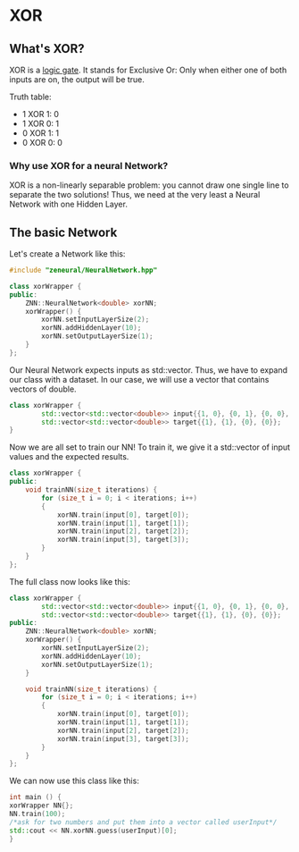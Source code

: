 # XOR
## What's XOR?

XOR is a [logic gate](https://en.wikipedia.org/wiki/Logic_gate). 
It stands for Exclusive Or: Only when either one of both inputs are on, the output will be true. 

Truth table:
* 1 XOR 1: 0
* 1 XOR 0: 1
* 0 XOR 1: 1
* 0 XOR 0: 0


### Why use XOR for a neural Network?
XOR is a non-linearly separable problem: you cannot draw one single line to separate the two solutions!
Thus, we need at the very least a Neural Network with one Hidden Layer.

## The basic Network

Let's create a Network like this:
```C++
#include "zeneural/NeuralNetwork.hpp"

class xorWrapper {
public:
    ZNN::NeuralNetwork<double> xorNN;
    xorWrapper() {
        xorNN.setInputLayerSize(2);
        xorNN.addHiddenLayer(10);
        xorNN.setOutputLayerSize(1);
    }
};
```

Our Neural Network expects inputs as std::vector<floatType>. Thus, we have to expand our class with a dataset. In our case, we will use a vector that contains vectors of double.

```C++
class xorWrapper {
        std::vector<std::vector<double>> input{{1, 0}, {0, 1}, {0, 0}, {1, 1}};
        std::vector<std::vector<double>> target{{1}, {1}, {0}, {0}};
}
```

Now we are all set to train our NN! To train it, we give it a std::vector<floatType> of input values and the expected results.

```C++
class xorWrapper {
public:
    void trainNN(size_t iterations) {
        for (size_t i = 0; i < iterations; i++)
        {
            xorNN.train(input[0], target[0]);
            xorNN.train(input[1], target[1]);
            xorNN.train(input[2], target[2]);
            xorNN.train(input[3], target[3]);
        }
    }
};
```

The full class now looks like this:

```C++
class xorWrapper {
        std::vector<std::vector<double>> input{{1, 0}, {0, 1}, {0, 0}, {1, 1}};
        std::vector<std::vector<double>> target{{1}, {1}, {0}, {0}};
public:
    ZNN::NeuralNetwork<double> xorNN;
    xorWrapper() {
        xorNN.setInputLayerSize(2);
        xorNN.addHiddenLayer(10);
        xorNN.setOutputLayerSize(1);
    }

    void trainNN(size_t iterations) {
        for (size_t i = 0; i < iterations; i++)
        {
            xorNN.train(input[0], target[0]);
            xorNN.train(input[1], target[1]);
            xorNN.train(input[2], target[2]);
            xorNN.train(input[3], target[3]);
        }
    }
};
```

We can now use this class like this: 

```C++
int main () {
xorWrapper NN{};
NN.train(100);
/*ask for two numbers and put them into a vector called userInput*/
std::cout << NN.xorNN.guess(userInput)[0];
}
```